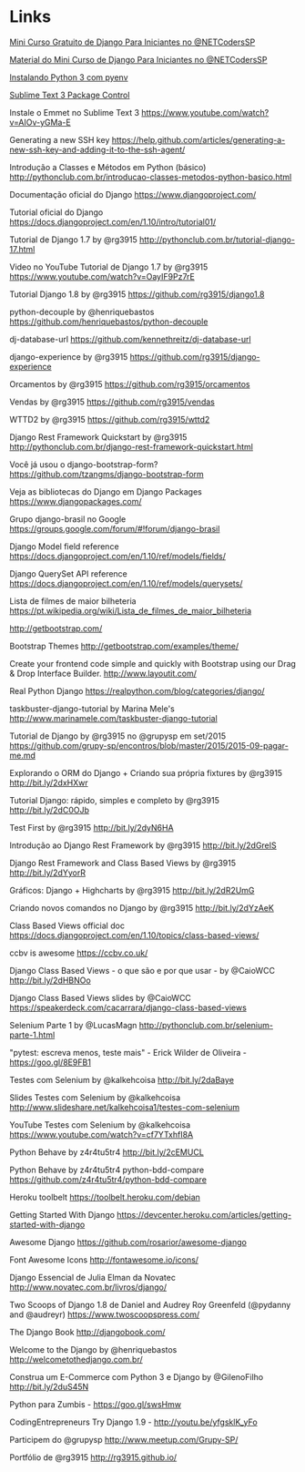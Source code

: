 # Links

[Mini Curso Gratuito de Django Para Iniciantes no @NETCodersSP](http://www.meetup.com/NetCoders/events/234404331/)

[Material do Mini Curso de Django Para Iniciantes no @NETCodersSP](https://github.com/rg3915/django-net-coders)

[Instalando Python 3 com pyenv](https://github.com/rg3915/django-experience/wiki/Instalando-o-pyenv)

[Sublime Text 3 Package Control](https://packagecontrol.io/installation)

Instale o Emmet no Sublime Text 3
https://www.youtube.com/watch?v=AIOv-yGMa-E

Generating a new SSH key
https://help.github.com/articles/generating-a-new-ssh-key-and-adding-it-to-the-ssh-agent/

Introdução a Classes e Métodos em Python (básico)
http://pythonclub.com.br/introducao-classes-metodos-python-basico.html

Documentação oficial do Django
https://www.djangoproject.com/

Tutorial oficial do Django
https://docs.djangoproject.com/en/1.10/intro/tutorial01/

Tutorial de Django 1.7 by @rg3915
http://pythonclub.com.br/tutorial-django-17.html

Video no YouTube Tutorial de Django 1.7 by @rg3915
https://www.youtube.com/watch?v=OayIF9Pz7rE

Tutorial Django 1.8 by @rg3915
https://github.com/rg3915/django1.8

python-decouple by @henriquebastos
https://github.com/henriquebastos/python-decouple

dj-database-url
https://github.com/kennethreitz/dj-database-url

django-experience by @rg3915
https://github.com/rg3915/django-experience

Orcamentos by @rg3915
https://github.com/rg3915/orcamentos

Vendas by @rg3915
https://github.com/rg3915/vendas

WTTD2 by @rg3915
https://github.com/rg3915/wttd2

Django Rest Framework Quickstart by @rg3915
http://pythonclub.com.br/django-rest-framework-quickstart.html

Você já usou o django-bootstrap-form?
https://github.com/tzangms/django-bootstrap-form

Veja as bibliotecas do Django em Django Packages
https://www.djangopackages.com/

Grupo django-brasil no Google
https://groups.google.com/forum/#!forum/django-brasil

Django Model field reference
https://docs.djangoproject.com/en/1.10/ref/models/fields/

Django QuerySet API reference
https://docs.djangoproject.com/en/1.10/ref/models/querysets/

Lista de filmes de maior bilheteria
https://pt.wikipedia.org/wiki/Lista_de_filmes_de_maior_bilheteria

http://getbootstrap.com/

Bootstrap Themes
http://getbootstrap.com/examples/theme/

Create your frontend code simple and quickly with Bootstrap using our Drag & Drop Interface Builder.
http://www.layoutit.com/

Real Python Django
https://realpython.com/blog/categories/django/

taskbuster-django-tutorial by Marina Mele's
http://www.marinamele.com/taskbuster-django-tutorial

Tutorial de Django by @rg3915 no @grupysp em set/2015
https://github.com/grupy-sp/encontros/blob/master/2015/2015-09-pagar-me.md

Explorando o ORM do Django + Criando sua própria fixtures by @rg3915
http://bit.ly/2dxHXwr

Tutorial Django: rápido, simples e completo by @rg3915
http://bit.ly/2dC0OJb

Test First by @rg3915
http://bit.ly/2dyN6HA

Introdução ao Django Rest Framework by @rg3915
http://bit.ly/2dGreIS

Django Rest Framework and Class Based Views by @rg3915
http://bit.ly/2dYyorR

Gráficos: Django + Highcharts by @rg3915
http://bit.ly/2dR2UmG

Criando novos comandos no Django by @rg3915
http://bit.ly/2dYzAeK

Class Based Views official doc
https://docs.djangoproject.com/en/1.10/topics/class-based-views/

ccbv is awesome
https://ccbv.co.uk/

Django Class Based Views - o que são e por que usar - by @CaioWCC
http://bit.ly/2dHBNOo

Django Class Based Views slides by @CaioWCC
https://speakerdeck.com/cacarrara/django-class-based-views

Selenium Parte 1 by @LucasMagn
http://pythonclub.com.br/selenium-parte-1.html

"pytest: escreva menos, teste mais" - Erick Wilder de Oliveira -
https://goo.gl/8E9FB1

Testes com Selenium by @kalkehcoisa
http://bit.ly/2daBaye

Slides Testes com Selenium by @kalkehcoisa
http://www.slideshare.net/kalkehcoisa1/testes-com-selenium

YouTube Testes com Selenium by @kalkehcoisa
https://www.youtube.com/watch?v=cf7YTxhfI8A

Python Behave by z4r4tu5tr4
http://bit.ly/2cEMUCL

Python Behave by z4r4tu5tr4 python-bdd-compare
https://github.com/z4r4tu5tr4/python-bdd-compare

Heroku toolbelt
https://toolbelt.heroku.com/debian

Getting Started With Django
https://devcenter.heroku.com/articles/getting-started-with-django

Awesome Django
https://github.com/rosarior/awesome-django

Font Awesome Icons
http://fontawesome.io/icons/

Django Essencial de Julia Elman da Novatec
http://www.novatec.com.br/livros/django/

Two Scoops of Django 1.8 de Daniel and Audrey Roy Greenfeld (@pydanny and @audreyr)
https://www.twoscoopspress.com/

The Django Book
http://djangobook.com/

Welcome to the Django by @henriquebastos
http://welcometothedjango.com.br/

Construa um E-Commerce com Python 3 e Django by @GilenoFilho
http://bit.ly/2duS45N

Python para Zumbis -
https://goo.gl/swsHmw

CodingEntrepreneurs Try Django 1.9 -
http://youtu.be/yfgsklK_yFo

Participem do @grupysp
http://www.meetup.com/Grupy-SP/

Portfólio de @rg3915
http://rg3915.github.io/
